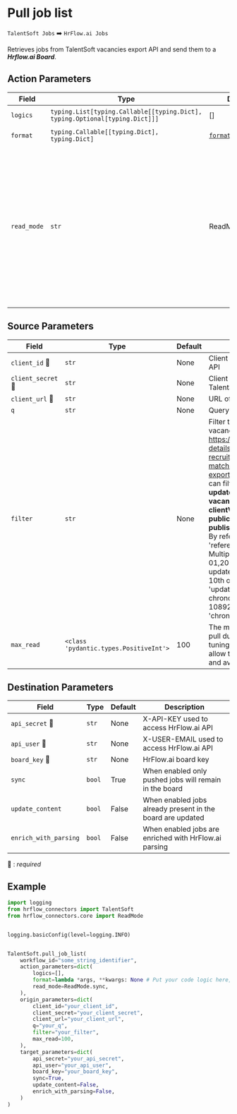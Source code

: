 # Pull job list
`TalentSoft Jobs` :arrow_right: `HrFlow.ai Jobs`

Retrieves jobs from TalentSoft vacancies export API and send them to a ***Hrflow.ai Board***.



## Action Parameters

| Field | Type | Default | Description |
| ----- | ---- | ------- | ----------- |
| `logics`  | `typing.List[typing.Callable[[typing.Dict], typing.Optional[typing.Dict]]]` | [] | List of logic functions |
| `format`  | `typing.Callable[[typing.Dict], typing.Dict]` | [`format_ts_vacancy`](../connector.py#L221) | Formatting function |
| `read_mode`  | `str` | ReadMode.sync | If 'incremental' then `read_from` of the last run is given to Origin Warehouse during read. **The actual behavior depends on implementation of read**. In 'sync' mode `read_from` is neither fetched nor given to Origin Warehouse during read. |

## Source Parameters

| Field | Type | Default | Description |
| ----- | ---- | ------- | ----------- |
| `client_id` :red_circle: | `str` | None | Client ID used to access TalentSoft API |
| `client_secret` :red_circle: | `str` | None | Client Secret used to access TalentSoft API |
| `client_url` :red_circle: | `str` | None | URL of TalentSoft client integration |
| `q`  | `str` | None | Query search to get vacancies |
| `filter`  | `str` | None | Filter to apply when reading vacancies. See documentation at https://developers.cegid.com/api-details#api=cegid-talentsoft-recruiting-matchingindexation&operation=api-exports-v1-vacancies-get . . You can filter by **chronoNumber**, **updateDate**, **reference** **vacancyStatus**, **clientVacancyStatus**, **publicationMedia**  **publishedOnTheMedia**. Examples : By reference Single Item 'reference::2019-01'; By reference Multiple Items 'reference::2019-01,2019-02,2019-03';  By updateDate updated before the 10th of June 2019 'updateDate:lt:2019-06-10'; By chronoNumber greater than 108921  'chronoNumber:gt:108921' .  |
| `max_read`  | `<class 'pydantic.types.PositiveInt'>` | 100 | The maximum number of jobs to pull during the execution. Proper tuning of this parameter should allow to control the execution time and avoid overtimes |

## Destination Parameters

| Field | Type | Default | Description |
| ----- | ---- | ------- | ----------- |
| `api_secret` :red_circle: | `str` | None | X-API-KEY used to access HrFlow.ai API |
| `api_user` :red_circle: | `str` | None | X-USER-EMAIL used to access HrFlow.ai API |
| `board_key` :red_circle: | `str` | None | HrFlow.ai board key |
| `sync`  | `bool` | True | When enabled only pushed jobs will remain in the board |
| `update_content`  | `bool` | False | When enabled jobs already present in the board are updated |
| `enrich_with_parsing`  | `bool` | False | When enabled jobs are enriched with HrFlow.ai parsing |

:red_circle: : *required*

## Example

```python
import logging
from hrflow_connectors import TalentSoft
from hrflow_connectors.core import ReadMode


logging.basicConfig(level=logging.INFO)


TalentSoft.pull_job_list(
    workflow_id="some_string_identifier",
    action_parameters=dict(
        logics=[],
        format=lambda *args, **kwargs: None # Put your code logic here,
        read_mode=ReadMode.sync,
    ),
    origin_parameters=dict(
        client_id="your_client_id",
        client_secret="your_client_secret",
        client_url="your_client_url",
        q="your_q",
        filter="your_filter",
        max_read=100,
    ),
    target_parameters=dict(
        api_secret="your_api_secret",
        api_user="your_api_user",
        board_key="your_board_key",
        sync=True,
        update_content=False,
        enrich_with_parsing=False,
    )
)
```